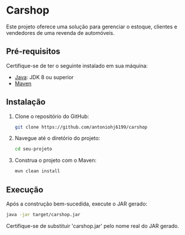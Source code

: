 # Carshop

Este projeto oferece uma solução para gerenciar o estoque, clientes e vendedores de uma revenda de automóveis.

## Pré-requisitos

Certifique-se de ter o seguinte instalado em sua máquina:
- [Java](https://www.java.com/): JDK 8 ou superior
- [Maven](https://maven.apache.org/)

## Instalação

1. Clone o repositório do GitHub:

   ```bash
   git clone https://github.com/antoniohj6199/carshop

2. Navegue até o diretório do projeto:

   ```bash	
   cd seu-projeto

3. Construa o projeto com o Maven:

   ```bash	
   mvn clean install

## Execução

Após a construção bem-sucedida, execute o JAR gerado:
   
   ```bash	
   java -jar target/carshop.jar
   ```

Certifique-se de substituir 'carshop.jar' pelo nome real do JAR gerado.	   


